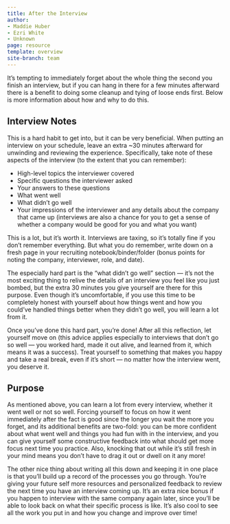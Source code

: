 ```yaml
---
title: After the Interview
author:
- Maddie Huber
- Ezri White
- Unknown
page: resource
template: overview
site-branch: team
---
```


It’s tempting to immediately forget about the whole thing the second you finish
an interview, but if you can hang in there for a few minutes afterward there is
a benefit to doing some cleanup and tying of loose ends first. Below is more
information about how and why to do this.

## Interview Notes

This is a hard habit to get into, but it can be very beneficial. When putting an
interview on your schedule, leave an extra ~30 minutes afterward for unwinding
and reviewing the experience. Specifically, take note of these aspects of the
interview (to the extent that you can remember):

* High-level topics the interviewer covered
* Specific questions the interviewer asked
* Your answers to these questions
* What went well
* What didn’t go well
* Your impressions of the interviewer and any details about the company that came up (interviews are also a chance for you to get a sense of whether a company would be good for you and what you want)

This is a lot, but it’s worth it. Interviews are taxing, so it’s totally fine if you
don’t remember everything. But what you do remember, write down on a fresh
page in your recruiting notebook/binder/folder (bonus points for noting the
company, interviewer, role, and date).

The especially hard part is the “what didn’t go well” section — it’s not the
most exciting thing to relive the details of an interview you feel like you just
bombed, but the extra 30 minutes you give yourself are there for this purpose.
Even though it’s uncomfortable, if you use this time to be completely honest
with yourself about how things went and how you could’ve handled things better
when they didn’t go well, you will learn a lot from it.

Once you’ve done this hard part, you’re done! After all this reflection, let yourself
move on (this advice applies especially to interviews that don’t go so well —
you worked hard, made it out alive, and learned from it, which means it was
a success). Treat yourself to something that makes you happy and take a real
break, even if it’s short — no matter how the interview went, you deserve it.

## Purpose

As mentioned above, you can learn a lot from every interview, whether it went
well or not so well. Forcing yourself to focus on how it went immediately after
the fact is good since the longer you wait the more you forget, and its additional
benefits are two-fold: you can be more confident about what went well and things
you had fun with in the interview, and you can give yourself some constructive
feedback into what should get more focus next time you practice. Also, knocking
that out while it’s still fresh in your mind means you don’t have to drag it out
or dwell on it any more!

The other nice thing about writing all this down and keeping it in one place
is that you’ll build up a record of the processes you go through. You’re giving
your future self more resources and personalized feedback to review the next
time you have an interview coming up. It’s an extra nice bonus if you happen to
interview with the same company again later, since you’ll be able to look back
on what their specific process is like. It’s also cool to see all the work you put in
and how you change and improve over time!